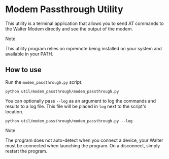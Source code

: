 # Modem Passthrough Utility

This utility is a terminal application that allows you to send AT commands
to the Walter Modem directly and see the output of the modem.

> [!NOTE]
> This utility program relies on mpremote being installed on your system and
> available in your PATH.

## How to use

Run the `modem_passthrough.py` script.

```shell
python util/modem_passthrough/modem_passthrough.py
```

You can optionally pass `--log` as an argument to log the commands
and results to a log file.
This file will be placed in `log` next to the script's location.

```shell
python util/modem_passthrough/modem_passthrough.py --log
```

> [!NOTE]
> The program does not auto-detect when you connect a device, your Walter must
> be connected when launching the program.
> On a disconnect, simply restart the program.
